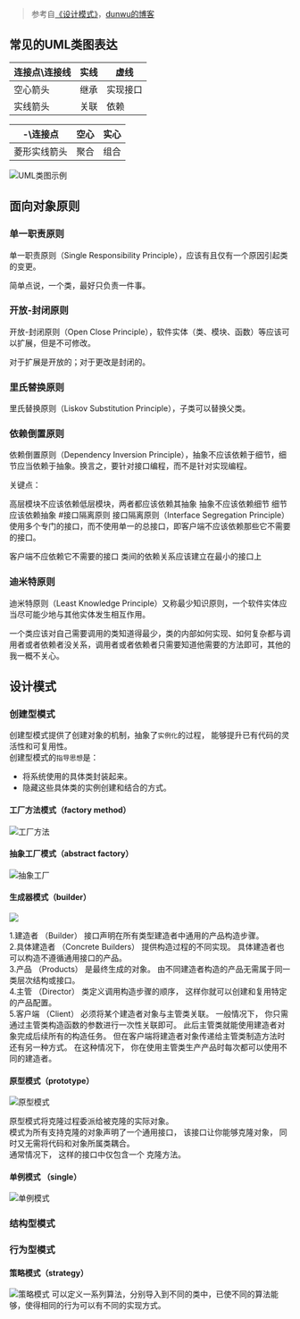 > 参考自[《设计模式》](https://refactoringguru.cn/design-patterns)，[dunwu的博客](https://dunwu.github.io/design)

## 常见的UML类图表达 

|连接点\连接线| 实线| 虚线|
|---|---|---|
|空心箭头|继承|实现接口|
|实线箭头|关联|依赖|

|-\连接点|空心|实心|
|---|---|---|
|菱形实线箭头|聚合|组合|

![UML类图示例](./assets/UML类图示例.png)
## 面向对象原则
### 单一职责原则
单一职责原则（Single Responsibility Principle），应该有且仅有一个原因引起类的变更。

简单点说，一个类，最好只负责一件事。

### 开放-封闭原则
开放-封闭原则（Open Close Principle），软件实体（类、模块、函数）等应该可以扩展，但是不可修改。

对于扩展是开放的；对于更改是封闭的。

### 里氏替换原则
里氏替换原则（Liskov Substitution Principle），子类可以替换父类。

### 依赖倒置原则
依赖倒置原则（Dependency Inversion Principle），抽象不应该依赖于细节，细节应当依赖于抽象。换言之，要针对接口编程，而不是针对实现编程。

关键点：

高层模块不应该依赖低层模块，两者都应该依赖其抽象
抽象不应该依赖细节
细节应该依赖抽象
#接口隔离原则
接口隔离原则（Interface Segregation Principle）使用多个专门的接口，而不使用单一的总接口，即客户端不应该依赖那些它不需要的接口。

客户端不应依赖它不需要的接口
类间的依赖关系应该建立在最小的接口上
### 迪米特原则
迪米特原则（Least Knowledge Principle）又称最少知识原则，一个软件实体应当尽可能少地与其他实体发生相互作用。

一个类应该对自己需要调用的类知道得最少，类的内部如何实现、如何复杂都与调用者或者依赖者没关系，调用者或者依赖者只需要知道他需要的方法即可，其他的我一概不关心。

## 设计模式
### 创建型模式
创建型模式提供了创建对象的机制，抽象了`实例化`的过程， 能够提升已有代码的灵活性和可复用性。  
创建型模式的`指导思想`是：
- 将系统使用的具体类封装起来。
- 隐藏这些具体类的实例创建和结合的方式。
#### 工厂方法模式（factory method）
![工厂方法](./assets/factory.png)
#### 抽象工厂模式（abstract factory）
 ![抽象工厂](./assets/absfactory.png)
 #### 生成器模式（builder）
![](./assets/builder.png)

1.建造者 （Builder） 接口声明在所有类型建造者中通用的产品构造步骤。  
2.具体建造者 （Concrete Builders） 提供构造过程的不同实现。 具体建造者也可以构造不遵循通用接口的产品。  
3.产品 （Products） 是最终生成的对象。 由不同建造者构造的产品无需属于同一类层次结构或接口。  
4.主管 （Director） 类定义调用构造步骤的顺序， 这样你就可以创建和复用特定的产品配置。  
5.客户端 （Client） 必须将某个建造者对象与主管类关联。 一般情况下， 你只需通过主管类构造函数的参数进行一次性关联即可。 此后主管类就能使用建造者对象完成后续所有的构造任务。 但在客户端将建造者对象传递给主管类制造方法时还有另一种方式。 在这种情况下， 你在使用主管类生产产品时每次都可以使用不同的建造者。
#### 原型模式（prototype）
![原型模式](./assets/prototype.png)

原型模式将克隆过程委派给被克隆的实际对象。   
模式为所有支持克隆的对象声明了一个通用接口， 该接口让你能够克隆对象， 同时又无需将代码和对象所属类耦合。   
通常情况下， 这样的接口中仅包含一个 克隆方法。  
#### 单例模式 （single）
![单例模式](./assets/single.png)

### 结构型模式

### 行为型模式
#### 策略模式（strategy）
![策略模式](./assets/strategy.png)
可以定义一系列算法，分别导入到不同的类中，已使不同的算法能够，使得相同的行为可以有不同的实现方式。






